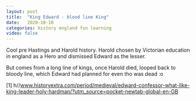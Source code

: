 ```yaml
---
layout: post
title:  "King Edward - blood line King"
date:   2020-10-10
categories: history england fun learning
video: false
---
```


Cool pre Hastings and Harold history.  Harold chosen by Victorian education in england as a Hero and dismissed Edward as the lesser.

But comes from a long line of kings, once Harold died, looped back to bloody line, which Edward had planned for even tho was dead :o

[1]  h//www.historyextra.com/period/medieval/edward-confessor-what-like-king-leader-holy-hardman/?utm_source=pocket-newtab-global-en-GB
